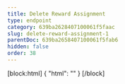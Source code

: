 ```yaml
---
title: Delete Reward Assignment
type: endpoint
category: 639ba2628407100061f5faac
slug: delete-reward-assignment-1
parentDoc: 639ba2658407100061f5fab6
hidden: false
order: 38
---
```

[block:html]
{
  "html": "<style>\n.LanguagePicker-divider { \n  display: none; }\n  \n[title=\"Toggle library\"] { \n  display: none; }\n</style>"
}
[/block]